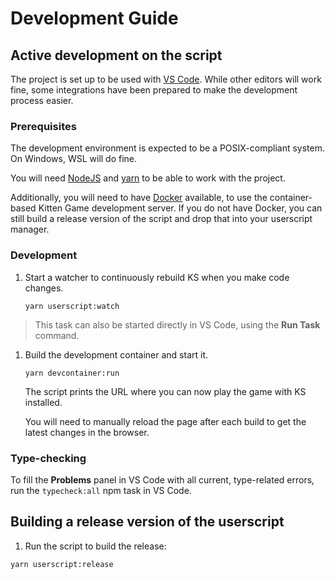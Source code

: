# Development Guide

## Active development on the script

The project is set up to be used with [VS Code](https://code.visualstudio.com/). While other editors will work fine, some integrations have been prepared to make the development process easier.

### Prerequisites

The development environment is expected to be a POSIX-compliant system. On Windows, WSL will do fine.

You will need [NodeJS](https://nodejs.org/) and [yarn](https://yarnpkg.com/getting-started/install) to be able to work with the project.

Additionally, you will need to have [Docker](https://www.docker.com/get-started) available, to use the container-based Kitten Game development server. If you do not have Docker, you can still build a release version of the script and drop that into your userscript manager.

### Development

1. Start a watcher to continuously rebuild KS when you make code changes.

   ```shell
   yarn userscript:watch
   ```

> This task can also be started directly in VS Code, using the **Run Task** command.

1. Build the development container and start it.

   ```shell
   yarn devcontainer:run
   ```

   The script prints the URL where you can now play the game with KS installed.

   You will need to manually reload the page after each build to get the latest changes in the browser.

### Type-checking

To fill the **Problems** panel in VS Code with all current, type-related errors, run the `typecheck:all` npm task in VS Code.

## Building a release version of the userscript

1. Run the script to build the release:

```shell
yarn userscript:release
```
